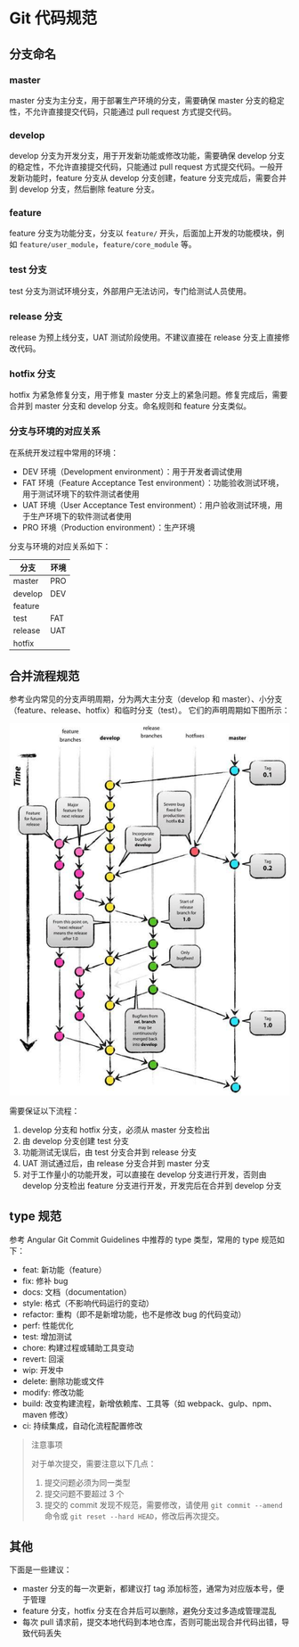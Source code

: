 # Git 代码规范

## 分支命名

### master

master 分支为主分支，用于部署生产环境的分支，需要确保 master 分支的稳定性，不允许直接提交代码，只能通过 pull request 方式提交代码。

### develop

develop 分支为开发分支，用于开发新功能或修改功能，需要确保 develop 分支的稳定性，不允许直接提交代码，只能通过 pull request
方式提交代码。一般开发新功能时，feature 分支从 develop 分支创建，feature 分支完成后，需要合并到 develop 分支，然后删除
feature 分支。

### feature

feature 分支为功能分支，分支以 `feature/` 开头，后面加上开发的功能模块，例如 `feature/user_module`，`feature/core_module` 等。

### test 分支

test 分支为测试环境分支，外部用户无法访问，专门给测试人员使用。

### release 分支

release 为预上线分支，UAT 测试阶段使用。不建议直接在 release 分支上直接修改代码。

### hotfix 分支

hotfix 为紧急修复分支，用于修复 master 分支上的紧急问题。修复完成后，需要合并到 master 分支和 develop 分支。命名规则和
feature 分支类似。

### 分支与环境的对应关系

在系统开发过程中常用的环境：

- DEV 环境（Development environment）：用于开发者调试使用
- FAT 环境（Feature Acceptance Test environment）：功能验收测试环境，用于测试环境下的软件测试者使用
- UAT 环境（User Acceptance Test environment）：用户验收测试环境，用于生产环境下的软件测试者使用
- PRO 环境（Production environment）：生产环境

分支与环境的对应关系如下：

| 分支      | 环境  |
|---------|-----|
| master  | PRO |
| develop | DEV |
| feature |     |
| test    | FAT |
| release | UAT |
| hotfix  |     |

## 合并流程规范

参考业内常见的分支声明周期，分为两大主分支（develop 和 master）、小分支（feature、release、hotfix）和临时分支（test）。
它们的声明周期如下图所示：

![branch_life](../asset/branch_life.png)

需要保证以下流程：

1. develop 分支和 hotfix 分支，必须从 master 分支检出
2. 由 develop 分支创建 test 分支
3. 功能测试无误后，由 test 分支合并到 release 分支
4. UAT 测试通过后，由 release 分支合并到 master 分支
5. 对于工作量小的功能开发，可以直接在 develop 分支进行开发，否则由 develop 分支检出 feature 分支进行开发，开发完后在合并到 develop 分支

## type 规范

参考 Angular Git Commit Guidelines 中推荐的 type 类型，常用的 type 规范如下：

- feat: 新功能（feature）
- fix: 修补 bug
- docs: 文档（documentation）
- style: 格式（不影响代码运行的变动）
- refactor: 重构（即不是新增功能，也不是修改 bug 的代码变动）
- perf: 性能优化
- test: 增加测试
- chore: 构建过程或辅助工具变动
- revert: 回滚
- wip: 开发中
- delete: 删除功能或文件
- modify: 修改功能
- build: 改变构建流程，新增依赖库、工具等（如 webpack、gulp、npm、maven 修改）
- ci: 持续集成，自动化流程配置修改

> 注意事项
> 
> 对于单次提交，需要注意以下几点：
> 1. 提交问题必须为同一类型
> 2. 提交问题不要超过 3 个
> 3. 提交的 commit 发现不规范，需要修改，请使用 `git commit --amend` 命令或 `git reset --hard HEAD`，修改后再次提交。


## 其他

下面是一些建议：
- master 分支的每一次更新，都建议打 tag 添加标签，通常为对应版本号，便于管理
- feature 分支，hotfix 分支在合并后可以删除，避免分支过多造成管理混乱
- 每次 pull 请求前，提交本地代码到本地仓库，否则可能出现合并代码出错，导致代码丢失

